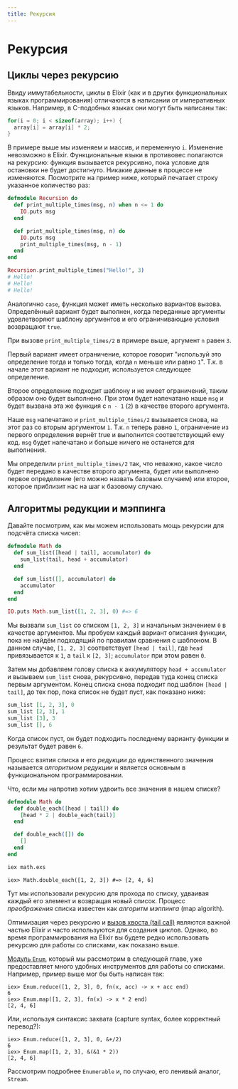 ```yaml
---
title: Рекурсия
---
```

# Рекурсия

## Циклы через рекурсию

Ввиду иммутабельности, циклы в Elixir (как и в других функциональных языках программирования) отличаются в написании от императивных языков. Например, в C-подобных языках они могут быть написаны так:

```c
for(i = 0; i < sizeof(array); i++) {
  array[i] = array[i] * 2;
}
```

В примере выше мы изменяем и массив, и переменную `i`. Изменение невозможно в Elixir. Функциональные языки в противовес полагаются на рекурсию: функция вызывается рекурсивно, пока условие для остановки не будет достигнуто. Никакие данные в процессе не изменяются. Посмотрите на пример ниже, который печатает строку указанное количество раз:

```elixir
defmodule Recursion do
  def print_multiple_times(msg, n) when n <= 1 do
    IO.puts msg
  end

  def print_multiple_times(msg, n) do
    IO.puts msg
    print_multiple_times(msg, n - 1)
  end
end

Recursion.print_multiple_times("Hello!", 3)
# Hello!
# Hello!
# Hello!
```

Аналогично `case`, функция может иметь несколько вариантов вызова. Определённый вариант будет выполнен, когда переданные аргументы удовлетворяют шаблону аргументов и его ограничивающие условия возвращают `true`.

При вызове `print_multiple_times/2` в примере выше, аргумент `n` равен `3`.

Первый вариант имеет ограничение, которое говорит "используй это определение тогда и только тогда, когда `n` меньше или равно `1`". Т.к. в начале этот вариант не подходит, используется следующее определение.

Второе определение подходит шаблону и не имеет ограничений, таким образом оно будет выполнено. При этом будет напечатано наше `msg` и будет вызвана эта же функция с `n - 1` (`2`) в качестве второго аргумента.

Наше `msg` напечатано и `print_multiple_times/2` вызывается снова, на этот раз со вторым аргументом `1`. Т.к. `n` теперь равно `1`, ограничение из первого определения вернёт true и выполнится соответствующий ему код. `msg` будет напечатано и больше ничего не останется для выполнения.

Мы определили `print_multiple_times/2` так, что неважно, какое число будет передано в качестве второго аргумента, будет или выполнено первое определение (его можно назвать базовым случаем) или второе, которое приблизит нас на шаг к базовому случаю.

## Алгоритмы редукции и мэппинга

Давайте посмотрим, как мы можем использовать мощь рекурсии для подсчёта списка чисел:

```elixir
defmodule Math do
  def sum_list([head | tail], accumulator) do
    sum_list(tail, head + accumulator)
  end

  def sum_list([], accumulator) do
    accumulator
  end
end

IO.puts Math.sum_list([1, 2, 3], 0) #=> 6
```

Мы вызвали `sum_list` со списком `[1, 2, 3]` и начальным значением `0` в качестве аргументов. Мы пробуем каждый вариант описания функции, пока не найдём подходящий по правилам сравнения с шаблоном. В данном случае, `[1, 2, 3]` соответствует `[head | tail]`, где `head` привязывается к `1`, а `tail` к `[2, 3]`; `accumulator` при этом равен `0`.

Затем мы добавляем голову списка к аккумулятору `head + accumulator` и вызываем `sum_list` снова, рекурсивно, передав туда конец списка первым аргументом. Конец списка снова подходит под шаблон `[head | tail]`, до тех пор, пока список не будет пуст, как показано ниже:

```elixir
sum_list [1, 2, 3], 0
sum_list [2, 3], 1
sum_list [3], 3
sum_list [], 6
```

Когда список пуст, он будет подходить последнему варианту функции и результат будет равен `6`.

Процесс взятия списка и его _редукции_ до единственного значения называется _алгоритмом редукции_ и является основным в функциональном программировании.

Что, если мы напротив хотим удвоить все значения в нашем списке?

```elixir
defmodule Math do
  def double_each([head | tail]) do
    [head * 2 | double_each(tail)]
  end

  def double_each([]) do
    []
  end
end
```

```bash
iex math.exs
```

```iex
iex> Math.double_each([1, 2, 3]) #=> [2, 4, 6]
```

Тут мы использовали рекурсию для прохода по списку, удваивая каждый его элемент и возвращая новый список. Процесс _преображения_ списка известен как _алгоритм мэппинга_ (map algorith).

Оптимизация через рекурсию и [вызов хвоста (tail call)](https://en.wikipedia.org/wiki/Tail_call) являются важной частью Elixir и часто используются для создания циклов. Однако, во время программирования на Elixir вы будете редко использовать рекурсию для работы со списками, как показано выше.

[Модуль `Enum`](https://hexdocs.pm/elixir/Enum.html), который мы рассмотрим в следующей главе, уже предоставляет много удобных инструментов для работы со списками. Например, пример выше мог бы быть написан так:

```iex
iex> Enum.reduce([1, 2, 3], 0, fn(x, acc) -> x + acc end)
6
iex> Enum.map([1, 2, 3], fn(x) -> x * 2 end)
[2, 4, 6]
```

Или, используя синтаксис захвата (capture syntax, более корректный перевод?): 

```iex
iex> Enum.reduce([1, 2, 3], 0, &+/2)
6
iex> Enum.map([1, 2, 3], &(&1 * 2))
[2, 4, 6]
```

Рассмотрим подробнее `Enumerable` и, по случаю, его ленивый аналог, `Stream`.